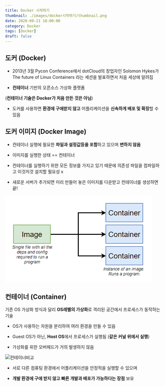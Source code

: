 ```yaml
---
title: Docker 시작하기
thumbnail: ./images/docker시작하기/thumbnail.png
date: 2020-09-21 18:00:00
category: Docker
tags: [Docker]
draft: false
---
```

    
## **도커 (Docker)**

- 2013년 3월 Pycon Conference에서 dotCloud의 창업자인 Solomon Hykes가 The future of Linux   Containers 라는 세션을 발표하면서 처음 세상에 알려짐

- **컨테이너** 기반의 오픈소스 가상화 플랫폼

(**컨테이너 기술은 Docker가 처음 만든 것은 아님**)

- 도커를 사용하면 **환경에 구애받지 않고** 어플리케이션을 **신속하게 배포 및 확장**할 수 있음

## 도커 이미지 (Docker Image)

- 컨테이너 실행에 필요한 **파일과 설정값등을 포함**하고 있으며 **변하지 않음**

- 이미지를 실행한 상태 == 컨테이너

- 컨테이너를 실행하기 위한 모든 정보를 가지고 있기 때문에 의존성 파일을 컴파일하고 이것저것 설치할 필요성 x

- 새로운 서버가 추가되면 미리 만들어 놓은 이미지를 다운받고 컨테이너를 생성하면 끝!

![docker image랑 컨테이너들](./images/docker시작하기/docker-image-container.png)

## **컨테이너 (Container)**

기존 OS 가상화 방식과 달리 **OS레벨의 가상화**로 격리된 공간에서 프로세스가 동작하는 기술

- OS가 사용하는 자원을 분리하여 여러 환경을 만들 수 있음

- Guest OS가 아닌, **Host OS**에서 프로세스가 실행됨 (**같은 커널 위에서 실행**)

- 가상화를 위한 오버헤드가 거의 발생하지 않음

![컨테이너비교](./images/docker시작하기/container-비교.png)

- 서로 다른 컴퓨팅 환경에서 어플리케이션을 안정적을 실행할 수 있으며

- **개발 환경에 구애 받지 않고 빠른 개발과 배포가 가능하다는 장점** 보유
